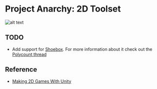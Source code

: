 Project Anarchy: 2D Toolset
===========================

![alt text](http://www.projectanarchy.com/sites/default/files/Project%20Anarchy%20Logo.png "Project Anarchy")

TODO
----

- Add support for [Shoebox][2]. For more information about it check out the [Polycount thread][3]

Reference
---------

- [Making 2D Games With Unity][1]

[1]: http://www.gamasutra.com/blogs/JoshSutphin/20130519/192539/Making_2D_Games_With_Unity.php
[2]: http://renderhjs.net/shoebox/
[3]: http://www.polycount.com/forum/showthread.php?t=91554&highlight=shoebox